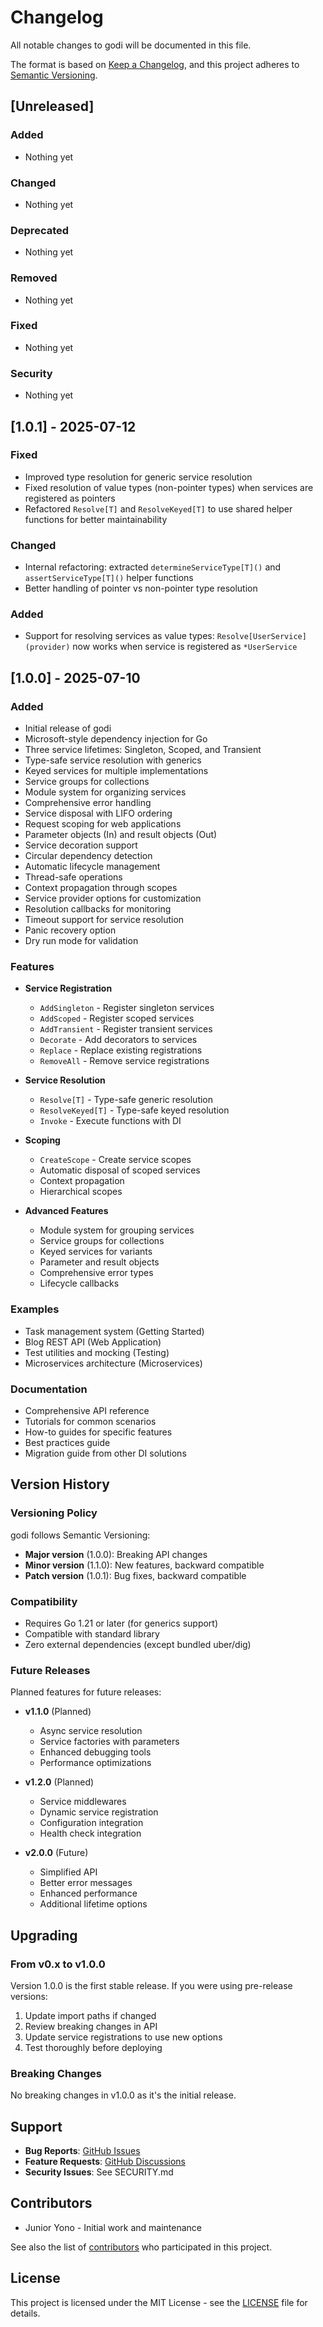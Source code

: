 # Changelog

All notable changes to godi will be documented in this file.

The format is based on [Keep a Changelog](https://keepachangelog.com/en/1.0.0/),
and this project adheres to [Semantic Versioning](https://semver.org/spec/v2.0.0.html).

## [Unreleased]

### Added

- Nothing yet

### Changed

- Nothing yet

### Deprecated

- Nothing yet

### Removed

- Nothing yet

### Fixed

- Nothing yet

### Security

- Nothing yet

## [1.0.1] - 2025-07-12

### Fixed

- Improved type resolution for generic service resolution
- Fixed resolution of value types (non-pointer types) when services are registered as pointers
- Refactored `Resolve[T]` and `ResolveKeyed[T]` to use shared helper functions for better maintainability

### Changed

- Internal refactoring: extracted `determineServiceType[T]()` and `assertServiceType[T]()` helper functions
- Better handling of pointer vs non-pointer type resolution

### Added

- Support for resolving services as value types: `Resolve[UserService](provider)` now works when service is registered as `*UserService`

## [1.0.0] - 2025-07-10

### Added

- Initial release of godi
- Microsoft-style dependency injection for Go
- Three service lifetimes: Singleton, Scoped, and Transient
- Type-safe service resolution with generics
- Keyed services for multiple implementations
- Service groups for collections
- Module system for organizing services
- Comprehensive error handling
- Service disposal with LIFO ordering
- Request scoping for web applications
- Parameter objects (In) and result objects (Out)
- Service decoration support
- Circular dependency detection
- Automatic lifecycle management
- Thread-safe operations
- Context propagation through scopes
- Service provider options for customization
- Resolution callbacks for monitoring
- Timeout support for service resolution
- Panic recovery option
- Dry run mode for validation

### Features

- **Service Registration**

  - `AddSingleton` - Register singleton services
  - `AddScoped` - Register scoped services
  - `AddTransient` - Register transient services
  - `Decorate` - Add decorators to services
  - `Replace` - Replace existing registrations
  - `RemoveAll` - Remove service registrations

- **Service Resolution**

  - `Resolve[T]` - Type-safe generic resolution
  - `ResolveKeyed[T]` - Type-safe keyed resolution
  - `Invoke` - Execute functions with DI

- **Scoping**

  - `CreateScope` - Create service scopes
  - Automatic disposal of scoped services
  - Context propagation
  - Hierarchical scopes

- **Advanced Features**
  - Module system for grouping services
  - Service groups for collections
  - Keyed services for variants
  - Parameter and result objects
  - Comprehensive error types
  - Lifecycle callbacks

### Examples

- Task management system (Getting Started)
- Blog REST API (Web Application)
- Test utilities and mocking (Testing)
- Microservices architecture (Microservices)

### Documentation

- Comprehensive API reference
- Tutorials for common scenarios
- How-to guides for specific features
- Best practices guide
- Migration guide from other DI solutions

## Version History

### Versioning Policy

godi follows Semantic Versioning:

- **Major version** (1.0.0): Breaking API changes
- **Minor version** (1.1.0): New features, backward compatible
- **Patch version** (1.0.1): Bug fixes, backward compatible

### Compatibility

- Requires Go 1.21 or later (for generics support)
- Compatible with standard library
- Zero external dependencies (except bundled uber/dig)

### Future Releases

Planned features for future releases:

- **v1.1.0** (Planned)

  - Async service resolution
  - Service factories with parameters
  - Enhanced debugging tools
  - Performance optimizations

- **v1.2.0** (Planned)

  - Service middlewares
  - Dynamic service registration
  - Configuration integration
  - Health check integration

- **v2.0.0** (Future)
  - Simplified API
  - Better error messages
  - Enhanced performance
  - Additional lifetime options

## Upgrading

### From v0.x to v1.0.0

Version 1.0.0 is the first stable release. If you were using pre-release versions:

1. Update import paths if changed
2. Review breaking changes in API
3. Update service registrations to use new options
4. Test thoroughly before deploying

### Breaking Changes

No breaking changes in v1.0.0 as it's the initial release.

## Support

- **Bug Reports**: [GitHub Issues](https://github.com/junioryono/godi/issues)
- **Feature Requests**: [GitHub Discussions](https://github.com/junioryono/godi/discussions)
- **Security Issues**: See SECURITY.md

## Contributors

- Junior Yono - Initial work and maintenance

See also the list of [contributors](https://github.com/junioryono/godi/contributors) who participated in this project.

## License

This project is licensed under the MIT License - see the [LICENSE](LICENSE) file for details.
